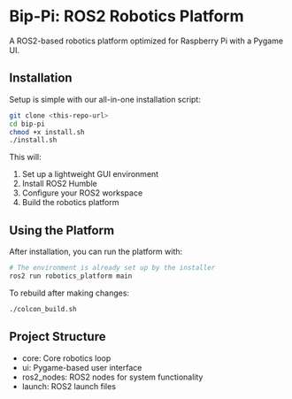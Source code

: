 # Bip-Pi: ROS2 Robotics Platform

A ROS2-based robotics platform optimized for Raspberry Pi with a Pygame UI.

## Installation

Setup is simple with our all-in-one installation script:

```bash
git clone <this-repo-url>
cd bip-pi
chmod +x install.sh
./install.sh
```

This will:
1. Set up a lightweight GUI environment
2. Install ROS2 Humble
3. Configure your ROS2 workspace
4. Build the robotics platform

## Using the Platform

After installation, you can run the platform with:

```bash
# The environment is already set up by the installer
ros2 run robotics_platform main
```

To rebuild after making changes:

```bash
./colcon_build.sh
```

## Project Structure

- core: Core robotics loop
- ui: Pygame-based user interface
- ros2_nodes: ROS2 nodes for system functionality
- launch: ROS2 launch files
